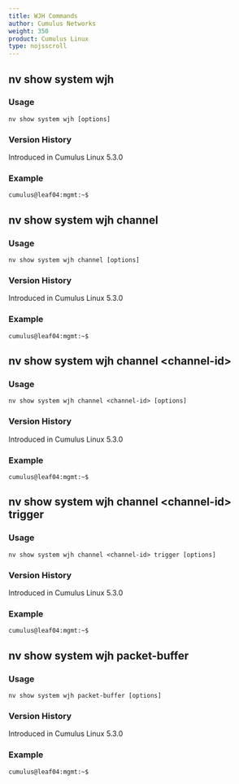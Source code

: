 ```yaml
---
title: WJH Commands
author: Cumulus Networks
weight: 350
product: Cumulus Linux
type: nojsscroll
---
```

## nv show system wjh

### Usage

`nv show system wjh [options]`

### Version History

Introduced in Cumulus Linux 5.3.0

### Example

```
cumulus@leaf04:mgmt:~$ 
```

## nv show system wjh channel

### Usage

`nv show system wjh channel [options]`

### Version History

Introduced in Cumulus Linux 5.3.0

### Example

```
cumulus@leaf04:mgmt:~$ 
```

## nv show system wjh channel \<channel-id\>

### Usage

`nv show system wjh channel <channel-id> [options]`

### Version History

Introduced in Cumulus Linux 5.3.0

### Example

```
cumulus@leaf04:mgmt:~$ 
```

## nv show system wjh channel \<channel-id\> trigger

### Usage

`nv show system wjh channel <channel-id> trigger [options]`

### Version History

Introduced in Cumulus Linux 5.3.0

### Example

```
cumulus@leaf04:mgmt:~$ 
```

## nv show system wjh packet-buffer

### Usage

`nv show system wjh packet-buffer [options]`

### Version History

Introduced in Cumulus Linux 5.3.0

### Example

```
cumulus@leaf04:mgmt:~$ 
```
